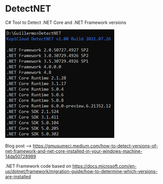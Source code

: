 # DetectNET
C# Tool to Detect .NET Core and .NET Framework versions

![](https://github.com/guillermo-musumeci/detectnet/blob/main/Graphics/DetectNET-Console.png)

Blog post --> https://gmusumeci.medium.com/how-to-detect-versions-of-net-framework-and-net-core-installed-in-your-windows-machine-14da50728989

.NET Framework code based on https://docs.microsoft.com/en-us/dotnet/framework/migration-guide/how-to-determine-which-versions-are-installed
